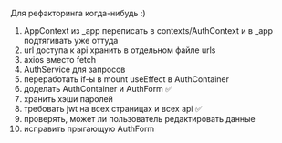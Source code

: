 Для рефакторинга когда-нибудь :)
1) AppContext из _app переписать в contexts/AuthContext и в _app подтягивать уже оттуда
2) url доступа к api хранить в отдельном файле urls
3) axios вместо fetch
4) AuthService для запросов
5) переработать if-ы в mount useEffect в AuthContainer
6) доделать AuthContainer и AuthForm ✅
7) хранить хэши паролей
8) требовать jwt на всех страницах и всех api ✅
9) проверять, может ли пользователь редактировать данные
10) исправить прыгающую AuthForm